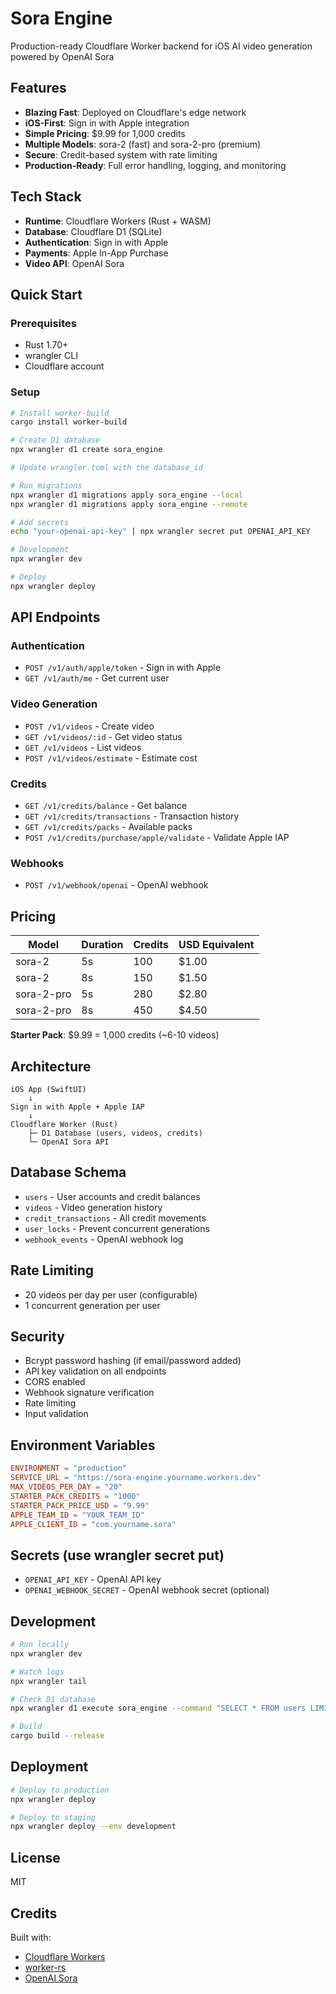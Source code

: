 # Sora Engine

Production-ready Cloudflare Worker backend for iOS AI video generation powered by OpenAI Sora

## Features

- **Blazing Fast**: Deployed on Cloudflare's edge network
- **iOS-First**: Sign in with Apple integration
- **Simple Pricing**: $9.99 for 1,000 credits
- **Multiple Models**: sora-2 (fast) and sora-2-pro (premium)
- **Secure**: Credit-based system with rate limiting
- **Production-Ready**: Full error handling, logging, and monitoring

## Tech Stack

- **Runtime**: Cloudflare Workers (Rust + WASM)
- **Database**: Cloudflare D1 (SQLite)
- **Authentication**: Sign in with Apple
- **Payments**: Apple In-App Purchase
- **Video API**: OpenAI Sora

## Quick Start

### Prerequisites

- Rust 1.70+
- wrangler CLI
- Cloudflare account

### Setup

```bash
# Install worker-build
cargo install worker-build

# Create D1 database
npx wrangler d1 create sora_engine

# Update wrangler.toml with the database_id

# Run migrations
npx wrangler d1 migrations apply sora_engine --local
npx wrangler d1 migrations apply sora_engine --remote

# Add secrets
echo "your-openai-api-key" | npx wrangler secret put OPENAI_API_KEY

# Development
npx wrangler dev

# Deploy
npx wrangler deploy
```

## API Endpoints

### Authentication
- `POST /v1/auth/apple/token` - Sign in with Apple
- `GET /v1/auth/me` - Get current user

### Video Generation
- `POST /v1/videos` - Create video
- `GET /v1/videos/:id` - Get video status
- `GET /v1/videos` - List videos
- `POST /v1/videos/estimate` - Estimate cost

### Credits
- `GET /v1/credits/balance` - Get balance
- `GET /v1/credits/transactions` - Transaction history
- `GET /v1/credits/packs` - Available packs
- `POST /v1/credits/purchase/apple/validate` - Validate Apple IAP

### Webhooks
- `POST /v1/webhook/openai` - OpenAI webhook

## Pricing

| Model | Duration | Credits | USD Equivalent |
|-------|----------|---------|----------------|
| sora-2 | 5s | 100 | $1.00 |
| sora-2 | 8s | 150 | $1.50 |
| sora-2-pro | 5s | 280 | $2.80 |
| sora-2-pro | 8s | 450 | $4.50 |

**Starter Pack**: $9.99 = 1,000 credits (~6-10 videos)

## Architecture

```
iOS App (SwiftUI)
    ↓
Sign in with Apple + Apple IAP
    ↓
Cloudflare Worker (Rust)
    ├─ D1 Database (users, videos, credits)
    └─ OpenAI Sora API
```

## Database Schema

- `users` - User accounts and credit balances
- `videos` - Video generation history
- `credit_transactions` - All credit movements
- `user_locks` - Prevent concurrent generations
- `webhook_events` - OpenAI webhook log

## Rate Limiting

- 20 videos per day per user (configurable)
- 1 concurrent generation per user

## Security

- Bcrypt password hashing (if email/password added)
- API key validation on all endpoints
- CORS enabled
- Webhook signature verification
- Rate limiting
- Input validation

## Environment Variables

```toml
ENVIRONMENT = "production"
SERVICE_URL = "https://sora-engine.yourname.workers.dev"
MAX_VIDEOS_PER_DAY = "20"
STARTER_PACK_CREDITS = "1000"
STARTER_PACK_PRICE_USD = "9.99"
APPLE_TEAM_ID = "YOUR_TEAM_ID"
APPLE_CLIENT_ID = "com.yourname.sora"
```

## Secrets (use wrangler secret put)

- `OPENAI_API_KEY` - OpenAI API key
- `OPENAI_WEBHOOK_SECRET` - OpenAI webhook secret (optional)

## Development

```bash
# Run locally
npx wrangler dev

# Watch logs
npx wrangler tail

# Check D1 database
npx wrangler d1 execute sora_engine --command "SELECT * FROM users LIMIT 10"

# Build
cargo build --release
```

## Deployment

```bash
# Deploy to production
npx wrangler deploy

# Deploy to staging
npx wrangler deploy --env development
```

## License

MIT

## Credits

Built with:
- [Cloudflare Workers](https://workers.cloudflare.com/)
- [worker-rs](https://github.com/cloudflare/workers-rs)
- [OpenAI Sora](https://openai.com/sora)
